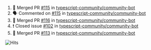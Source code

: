 <!--START_SECTION:activity-->
1. 🎉 Merged PR [#115](https://github.com/typescript-community/community-bot/pull/115) in [typescript-community/community-bot](https://github.com/typescript-community/community-bot)
2. 🗣 Commented on [#115](https://github.com/typescript-community/community-bot/issues/115) in [typescript-community/community-bot](https://github.com/typescript-community/community-bot)
3. 🎉 Merged PR [#116](https://github.com/typescript-community/community-bot/pull/116) in [typescript-community/community-bot](https://github.com/typescript-community/community-bot)
4. ❗️ Closed issue [#102](https://github.com/typescript-community/community-bot/issues/102) in [typescript-community/community-bot](https://github.com/typescript-community/community-bot)
5. 🎉 Merged PR [#113](https://github.com/typescript-community/community-bot/pull/113) in [typescript-community/community-bot](https://github.com/typescript-community/community-bot)
<!--END_SECTION:activity-->

![Hits](https://hitcounter.pythonanywhere.com/count/tag.svg?url=https%3A%2F%2Fgithub.com%2Frobertwestbury)
